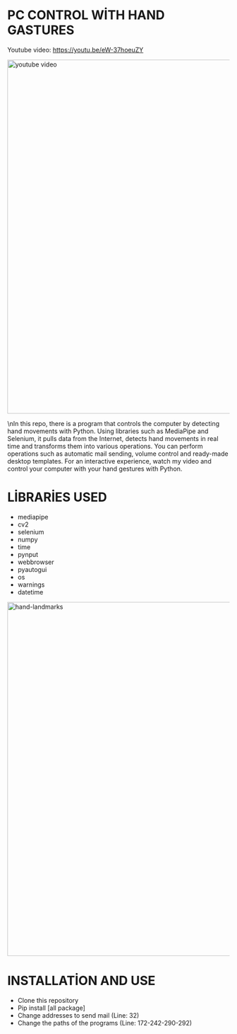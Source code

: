 ﻿# PC CONTROL WİTH HAND GASTURES
 
 Youtube video: https://youtu.be/eW-37hoeuZY
 
 <img width="800" alt="youtube video" src="https://github.com/Utku-Mese/pc-control-with-handGestures/assets/94257756/afa496a8-c68a-41e2-be59-9131c8a79c44">
 
 
 \nIn this repo, there is a program that controls the computer by detecting hand movements with Python. Using libraries such as MediaPipe and Selenium, it pulls data from the Internet, detects hand movements in real time and transforms them into various operations. You can perform operations such as automatic mail sending, volume control and ready-made desktop templates. For an interactive experience, watch my video and control your computer with your hand gestures with Python.
 
# LİBRARİES USED
  * mediapipe
  * cv2
  * selenium
  * numpy
  * time
  * pynput
  * webbrowser
  * pyautogui
  * os
  * warnings
  * datetime

<img width="800" alt="hand-landmarks" src="https://github.com/Utku-Mese/pc-control-with-handGestures/assets/94257756/12118816-d63c-4e5f-abc1-db231ccf2424">


# INSTALLATİON AND USE
 * Clone this repository
 * Pip install [all package]
 * Change addresses to send mail (Line: 32)
 * Change the paths of the programs (Line: 172-242-290-292)


